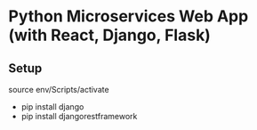 # Python Microservices Web App (with React, Django, Flask)

## Setup

source env/Scripts/activate

- pip install django
- pip install djangorestframework

